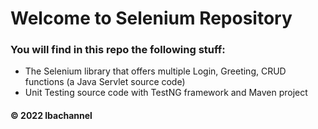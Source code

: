 # Welcome to Selenium Repository
### You will find in this repo the following stuff:
* The Selenium library that offers multiple Login, Greeting, CRUD functions (a Java Servlet source code)
* Unit Testing source code with TestNG framework and Maven project
#### © 2022 lbachannel
